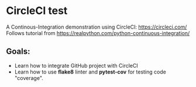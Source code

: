 # CircleCI test

A Continous-Integration demonstration using CircleCI:  https://circleci.com/
Follows tutorial from https://realpython.com/python-continuous-integration/

## Goals:
  * Learn how to integrate GitHub project with CircleCI
  * Learn how to use **flake8** linter and **pytest-cov** for testing code "coverage". 
